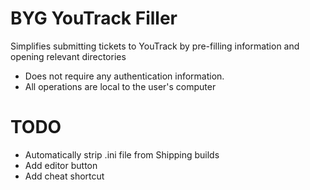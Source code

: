 # BYG YouTrack Filler

Simplifies submitting tickets to YouTrack by pre-filling information and opening relevant directories

* Does not require any authentication information.
* All operations are local to the user's computer

# TODO

* Automatically strip .ini file from Shipping builds
* Add editor button
* Add cheat shortcut
 
